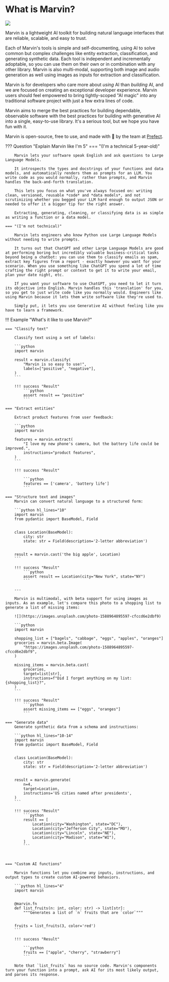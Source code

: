 
# What is Marvin?

![](/assets/images/heroes/it_hates_me_hero.png)

Marvin is a lightweight AI toolkit for building natural language interfaces that are reliable, scalable, and easy to trust.

Each of Marvin's tools is simple and self-documenting, using AI to solve common but complex challenges like entity extraction, classification, and generating synthetic data. Each tool is independent and incrementally adoptable, so you can use them on their own or in combination with any other library. Marvin is also multi-modal, supporting both image and audio generation as well using images as inputs for extraction and classification.

Marvin is for developers who care more about _using_ AI than _building_ AI, and we are focused on creating an exceptional developer experience. Marvin users should feel empowered to bring tightly-scoped "AI magic" into any traditional software project with just a few extra lines of code.

Marvin aims to merge the best practices for building dependable, observable software with the best practices for building with generative AI into a single, easy-to-use library. It's a serious tool, but we hope you have fun with it.

Marvin is open-source, free to use, and made with 💙 by the team at [Prefect](https://www.prefect.io/).

??? Question "Explain Marvin like I'm 5"
    === "(I'm a technical 5-year-old)"

        Marvin lets your software speak English and ask questions to Large Language Models.

        It introspects the types and docstrings of your functions and data models, and automatically renders them as prompts for an LLM. You write code as you would normally, rather than prompts, and Marvin handles the back-and-forth translation.

        This lets you focus on what you've always focused on: writing clean, versioned, reusable *code* and *data models*, and not scrutinizing whether you begged your LLM hard enough to output JSON or needed to offer it a bigger tip for the right answer.

        Extracting, generating, cleaning, or classifying data is as simple as writing a function or a data model.

    === "(I'm not technical)"

        Marvin lets engineers who know Python use Large Language Models without needing to write prompts.

        It turns out that ChatGPT and other Large Language Models are good at performing boring but incredibly valuable business-critical tasks beyond being a chatbot: you can use them to classify emails as spam, extract key figures from a report - exactly however you want for your scenario. When you use something like ChatGPT you spend a lot of time crafting the right prompt or context to get it to write your email, plan your date night, etc.

        If you want your software to use ChatGPT, you need to let it turn its objective into English. Marvin handles this 'translation' for you, so you get to just write code like you normally would. Engineers like using Marvin because it lets them write software like they're used to.

        Simply put, it lets you use Generative AI without feeling like you have to learn a framework.


!!! Example "What's it like to use Marvin?"

    === "Classify text"

        Classify text using a set of labels:

        ```python
        import marvin

        result = marvin.classify(
            "Marvin is so easy to use!",
            labels=["positive", "negative"],
        )
        ```

        !!! success "Result"
            ```python
            assert result == "positive"
            ```

    === "Extract entities"

        Extract product features from user feedback:

        ```python
        import marvin

        features = marvin.extract(
            "I love my new phone's camera, but the battery life could be improved.",
            instructions="product features",
        )
        ```

        !!! success "Result"

            ```python
            features == ['camera', 'battery life']
            ```

    === "Structure text and images"
        Marvin can convert natural language to a structured form:

        ```python hl_lines="10"
        import marvin
        from pydantic import BaseModel, Field


        class Location(BaseModel):
            city: str
            state: str = Field(description='2-letter abbreviation')


        result = marvin.cast('the big apple', Location)
        ```

        !!! success "Result"
            ```python
            assert result == Location(city="New York", state="NY")
            ```

        ---

        Marvin is multimodal, with beta support for using images as inputs. As an example, let's compare this photo to a shopping list to generate a list of missing items:

        ![](https://images.unsplash.com/photo-1588964895597-cfccd6e2dbf9)

        ```python
        import marvin

        shopping_list = ["bagels", "cabbage", "eggs", "apples", "oranges"]
        groceries = marvin.beta.Image(
            "https://images.unsplash.com/photo-1588964895597-cfccd6e2dbf9",
        )
        
        missing_items = marvin.beta.cast(
            groceries, 
            target=list[str], 
            instructions=f"Did I forget anything on my list: {shopping_list}?",
        )
        ```

        !!! success "Result"
            ```python
            assert missing_items == ["eggs", "oranges"]
            ```

    === "Generate data"
        Generate synthetic data from a schema and instructions:

        ```python hl_lines="10-14"
        import marvin
        from pydantic import BaseModel, Field


        class Location(BaseModel):
            city: str
            state: str = Field(description='2-letter abbreviation')


        result = marvin.generate(
            n=4,
            target=Location,
            instructions='US cities named after presidents',
        )
        ```

        !!! success "Result"
            ```python
            result == [
                Location(city="Washington", state="DC"),
                Location(city="Jefferson City", state="MO"),
                Location(city="Lincoln", state="NE"),
                Location(city="Madison", state="WI"),
            ]
            ```



    === "Custom AI functions"

        Marvin functions let you combine any inputs, instructions, and output types to create custom AI-powered behaviors.

        ```python hl_lines="4"
        import marvin


        @marvin.fn
        def list_fruits(n: int, color: str) -> list[str]:
            """Generates a list of `n` fruits that are `color`"""


        fruits = list_fruits(3, color='red')
        ```

        !!! success "Result"

            ```python
            fruits == ["apple", "cherry", "strawberry"]
            ```

        Note that `list_fruits` has no source code. Marvin's components turn your function into a prompt, ask AI for its most likely output, and parses its response.


